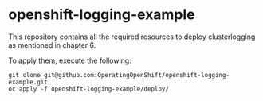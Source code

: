 # openshift-logging-example

This repository contains all the required resources to deploy clusterlogging as mentioned in chapter 6.

To apply them, execute the following:

```
git clone git@github.com:OperatingOpenShift/openshift-logging-example.git
oc apply -f openshift-logging-example/deploy/
```
